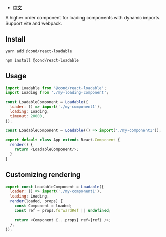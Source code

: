 - [中文](https://github.com/cx690/react-loadable/blob/main/README_zh_CN.md "中文")

A higher order component for loading components with dynamic imports. Support vite and webpack.

## Install

```
yarn add @cond/react-loadable
```
```sh
npm install @cond/react-loadable
```

## Usage

```javascript
import Loadable from '@cond/react-loadable';
import Loading from './my-loading-component';

const LoadableComponent = Loadable({
  loader: () => import('./my-component1'),
  loading: Loading,
  timeout: 20000,
});
```

```javascript
const LoadableComponent = Loadable(() => import('./my-component1'));
 
export default class App extends React.Component {
  render() {
    return <LoadableComponent/>;
  }
}

```

## Customizing rendering

```javascript
export const LoadableComponent = Loadable({
  loader: () => import('./my-component1'),
  loading: Loading,
  render(loaded, props) {
    const Component = loaded;
    const ref = props.forwardRef || undefined;

    return <Component {...props} ref={ref} />;
  },
});
```
